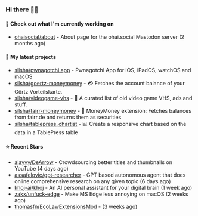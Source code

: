 ### Hi there 🦊👋

#### 👷 Check out what I'm currently working on

- [ohaisocial/about](https://github.com/ohaisocial/about) - About page for the ohai.social Mastodon server (2 months ago)

#### 🌱 My latest projects

- [silsha/pwnagotchi.app](https://github.com/silsha/pwnagotchi.app) - Pwnagotchi App for iOS, iPadOS, watchOS and macOS
- [silsha/goertz-moneymoney](https://github.com/silsha/goertz-moneymoney) - 💳 Fetches the account balance of your Görtz Vorteilskarte.
- [silsha/videogame-vhs](https://github.com/silsha/videogame-vhs) - 👾 A curated list of old video game VHS, ads and stuff.
- [silsha/fairr-moneymoney](https://github.com/silsha/fairr-moneymoney) - 💸 MoneyMoney extension: Fetches balances from fairr.de and returns them as securities
- [silsha/tablepress_chartist](https://github.com/silsha/tablepress_chartist) - 📊 Create a responsive chart based on the data in a TablePress table

#### ⭐ Recent Stars

- [ajayyy/DeArrow](https://github.com/ajayyy/DeArrow) - Crowdsourcing better titles and thumbnails on YouTube (4 days ago)
- [assafelovic/gpt-researcher](https://github.com/assafelovic/gpt-researcher) - GPT based autonomous agent that does online comprehensive research on any given topic (6 days ago)
- [khoj-ai/khoj](https://github.com/khoj-ai/khoj) - An AI personal assistant for your digital brain (1 week ago)
- [zakx/unfuck-edge](https://github.com/zakx/unfuck-edge) - Make MS Edge less annoying on macOS (2 weeks ago)
- [thomasfn/EcoLawExtensionsMod](https://github.com/thomasfn/EcoLawExtensionsMod) -  (3 weeks ago)

